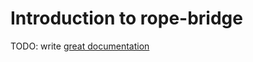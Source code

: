 # Introduction to rope-bridge

TODO: write [great documentation](http://jacobian.org/writing/what-to-write/)
